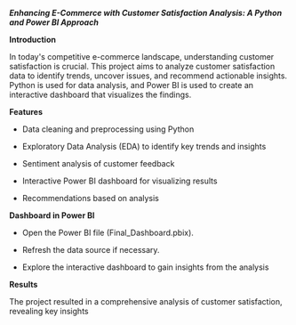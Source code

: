 ***Enhancing E-Commerce with Customer Satisfaction Analysis: A Python and Power BI Approach***

**Introduction**

In today's competitive e-commerce landscape, understanding customer satisfaction is crucial. This project aims to analyze customer satisfaction data to identify trends, uncover issues, and recommend actionable insights. Python is used for data analysis, and Power BI is used to create an interactive dashboard that visualizes the findings.



**Features**

- Data cleaning and preprocessing using Python

- Exploratory Data Analysis (EDA) to identify key trends and insights

- Sentiment analysis of customer feedback

- Interactive Power BI dashboard for visualizing results

- Recommendations based on analysis



**Dashboard in Power BI**

- Open the Power BI file (Final_Dashboard.pbix).
  
- Refresh the data source if necessary.

- Explore the interactive dashboard to gain insights from the analysis



**Results**

The project resulted in a comprehensive analysis of customer satisfaction, revealing key insights
